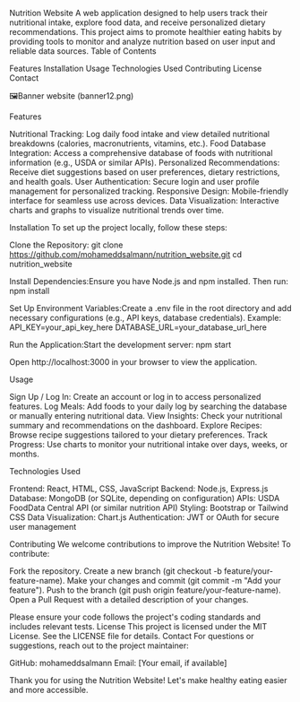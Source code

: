 
Nutrition Website
A web application designed to help users track their nutritional intake, explore food data, and receive personalized dietary recommendations. This project aims to promote healthier eating habits by providing tools to monitor and analyze nutrition based on user input and reliable data sources.
Table of Contents

Features
Installation
Usage
Technologies Used
Contributing
License
Contact


🖼️Banner
website (banner12.png)



Features

Nutritional Tracking: Log daily food intake and view detailed nutritional breakdowns (calories, macronutrients, vitamins, etc.).
Food Database Integration: Access a comprehensive database of foods with nutritional information (e.g., USDA or similar APIs).
Personalized Recommendations: Receive diet suggestions based on user preferences, dietary restrictions, and health goals.
User Authentication: Secure login and user profile management for personalized tracking.
Responsive Design: Mobile-friendly interface for seamless use across devices.
Data Visualization: Interactive charts and graphs to visualize nutritional trends over time.

Installation
To set up the project locally, follow these steps:

Clone the Repository:
git clone https://github.com/mohameddsalmann/nutrition_website.git
cd nutrition_website


Install Dependencies:Ensure you have Node.js and npm installed. Then run:
npm install


Set Up Environment Variables:Create a .env file in the root directory and add necessary configurations (e.g., API keys, database credentials). Example:
API_KEY=your_api_key_here
DATABASE_URL=your_database_url_here


Run the Application:Start the development server:
npm start

Open http://localhost:3000 in your browser to view the application.


Usage

Sign Up / Log In: Create an account or log in to access personalized features.
Log Meals: Add foods to your daily log by searching the database or manually entering nutritional data.
View Insights: Check your nutritional summary and recommendations on the dashboard.
Explore Recipes: Browse recipe suggestions tailored to your dietary preferences.
Track Progress: Use charts to monitor your nutritional intake over days, weeks, or months.

Technologies Used

Frontend: React, HTML, CSS, JavaScript
Backend: Node.js, Express.js
Database: MongoDB (or SQLite, depending on configuration)
APIs: USDA FoodData Central API (or similar nutrition API)
Styling: Bootstrap or Tailwind CSS
Data Visualization: Chart.js
Authentication: JWT or OAuth for secure user management

Contributing
We welcome contributions to improve the Nutrition Website! To contribute:

Fork the repository.
Create a new branch (git checkout -b feature/your-feature-name).
Make your changes and commit (git commit -m "Add your feature").
Push to the branch (git push origin feature/your-feature-name).
Open a Pull Request with a detailed description of your changes.

Please ensure your code follows the project's coding standards and includes relevant tests.
License
This project is licensed under the MIT License. See the LICENSE file for details.
Contact
For questions or suggestions, reach out to the project maintainer:

GitHub: mohameddsalmann
Email: [Your email, if available]

Thank you for using the Nutrition Website! Let's make healthy eating easier and more accessible.
